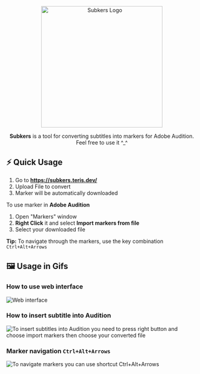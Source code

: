<p align="center">
    <a href="https://subkers.teris.dev">
        <img alt="Subkers Logo" height="320" src="https://user-images.githubusercontent.com/26527529/91093603-15d30580-e673-11ea-835f-653a29d2d993.png">
    </a>
    <br>
</p>

<p align="center">
    <b>Subkers</b> is a tool for converting subtitles into markers for Adobe Audition.
    <br>
    Feel free to use it ^_^
</p>

## ⚡️ Quick Usage

1. Go to **<https://subkers.teris.dev/>**
2. Upload File to convert
3. Marker will be automatically downloaded

To use marker in **Adobe Audition**

1. Open "Markers" window
2. **Right Click** it and select **Import markers from file**
3. Select your downloaded file

**Tip:** To navigate through the markers, use the key combination `Ctrl+Alt+Arrows`

## 🖼️ Usage in Gifs

### How to use web interface

<img alt="Web interface" src="https://user-images.githubusercontent.com/26527529/91093700-3ac77880-e673-11ea-8d15-d27384d1a12e.gif">

### How to insert subtitle into Audition

<img alt="To insert subtitles into Audition you need to press right button and choose import markers then choose your converted file" src="https://user-images.githubusercontent.com/26527529/91096835-1c17b080-e678-11ea-998b-d245bb18bb31.gif">

### Marker navigation `Ctrl+Alt+Arrows`

<img alt="To navigate markers you can use shortcut Ctrl+Alt+Arrows" src="https://user-images.githubusercontent.com/26527529/91097620-7ebd7c00-e679-11ea-95b2-fc61b56fa741.gif">

